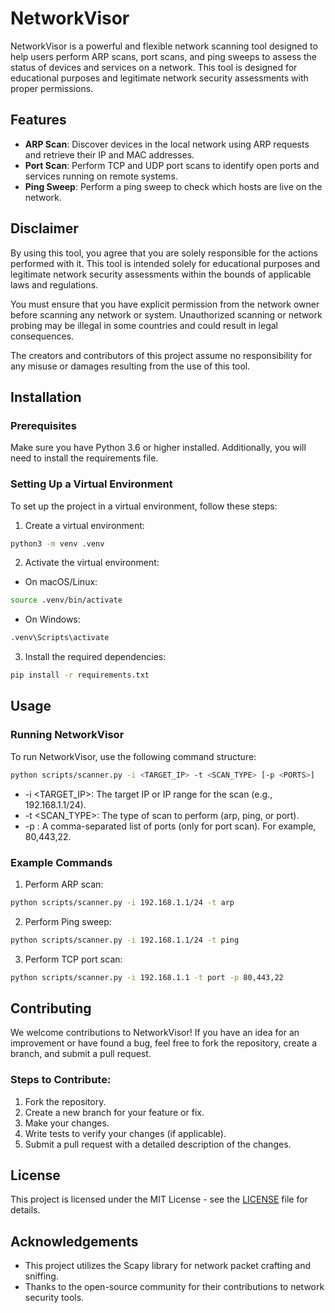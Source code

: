 # NetworkVisor

NetworkVisor is a powerful and flexible network scanning tool designed to help users perform ARP scans, port scans, and ping sweeps to assess the status of devices and services on a network. This tool is designed for educational purposes and legitimate network security assessments with proper permissions.

## Features

- **ARP Scan**: Discover devices in the local network using ARP requests and retrieve their IP and MAC addresses.
- **Port Scan**: Perform TCP and UDP port scans to identify open ports and services running on remote systems.
- **Ping Sweep**: Perform a ping sweep to check which hosts are live on the network.

## Disclaimer

By using this tool, you agree that you are solely responsible for the actions performed with it. This tool is intended solely for educational purposes and legitimate network security assessments within the bounds of applicable laws and regulations.

You must ensure that you have explicit permission from the network owner before scanning any network or system. Unauthorized scanning or network probing may be illegal in some countries and could result in legal consequences.

The creators and contributors of this project assume no responsibility for any misuse or damages resulting from the use of this tool.

## Installation

### Prerequisites

Make sure you have Python 3.6 or higher installed. Additionally, you will need to install the requirements file.

### Setting Up a Virtual Environment

To set up the project in a virtual environment, follow these steps:

1. Create a virtual environment:

```bash
python3 -m venv .venv
```

2. Activate the virtual environment:

- On macOS/Linux:

```bash
source .venv/bin/activate
```

- On Windows:

```bash
.venv\Scripts\activate
```

3. Install the required dependencies:

```bash
pip install -r requirements.txt
```

## Usage

### Running NetworkVisor

To run NetworkVisor, use the following command structure:

```bash
python scripts/scanner.py -i <TARGET_IP> -t <SCAN_TYPE> [-p <PORTS>]
```

- -i <TARGET_IP>: The target IP or IP range for the scan (e.g., 192.168.1.1/24).
- -t <SCAN_TYPE>: The type of scan to perform (arp, ping, or port).
- -p <PORTS>: A comma-separated list of ports (only for port scan). For example, 80,443,22.

### Example Commands

1. Perform ARP scan:

```bash
python scripts/scanner.py -i 192.168.1.1/24 -t arp
```

2. Perform Ping sweep:

```bash
python scripts/scanner.py -i 192.168.1.1/24 -t ping
```

3. Perform TCP port scan:

```bash
python scripts/scanner.py -i 192.168.1.1 -t port -p 80,443,22
```

## Contributing

We welcome contributions to NetworkVisor! If you have an idea for an improvement or have found a bug, feel free to fork the repository, create a branch, and submit a pull request.

### Steps to Contribute:

1. Fork the repository.
2. Create a new branch for your feature or fix.
3. Make your changes.
4. Write tests to verify your changes (if applicable).
5. Submit a pull request with a detailed description of the changes.

## License

This project is licensed under the MIT License - see the [LICENSE](LICENSE) file for details.

## Acknowledgements

- This project utilizes the Scapy library for network packet crafting and sniffing.
- Thanks to the open-source community for their contributions to network security tools.
